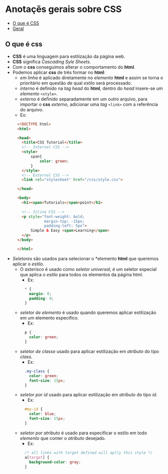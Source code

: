 # Anotaçẽs gerais sobre CSS

- [O que é CSS](#o-que-é-css)
- [Geral](#geral)

## O que é css
- **CSS** é uma linguagem para estilização da página web.
- **CSS** significa *Cascading Syle Sheets*.
- Com o **css** conseguimos alterar o comportamento do **html**.
- Podemos aplicar **css** de três formar no **html**:
  - *em linha* é aplicado diretamente no *elemento* **html** e assim se torna o prioritário em questão de qual *estilo* será processado.
  - *interno* é definido na *tag* *head* do **html**, dentro do *head* insere-se um *elemento* `<style>`.
  - *externo* é definido separadamente em um outro arquivo, para importar o **css** *externo*, adicionar uma *tag* `<link>` com a referência do arquivo.
  - Ex:
  ```html
    <!DOCTYPE html>
    <html>

    <head>
      <title>CSS Tutorial</title>
      <!-- Internal CSS -->
      <style>
          span{
              color: green;
          }
      </style>
      <!-- External CSS -->
      <link rel="stylesheet" href="/css/style.css">

    </head>

    <body>
      <h1><span>Tutorials</span>point</h1>
      
      <!-- Inline CSS -->
      <p style="font-weight: bold; 
                margin-top: -15px; 
                padding-left: 5px">
          Simple & Easy <span>Learning</span>
      </p>
    </body>

    </html>
  ```
- *Seletores* são usados para selecionar o *elemento **html** que queremos aplicar o *estilo*.
  - O *asterisco* é usado como *seletor universal*, é um seletor especial que aplica o *estilo* para todos os elementos da página html.
    - Ex:
    ```css
      * {
        margin: 0;
        padding: 0;
      }
    ```
  - *seletor de elemento* é usado quando queremos aplicar estilização em um elemento especifico.
    - Ex:
    ```css
      p {
        color: green;
      }
    ```
  - *seletor de classe* usado para aplicar estilização em *atributo* do tipo *class*.
    - Ex:
    ```css
      .my-class {
        color: green;
        font-size: 25px;
      }
    ```
  - *seletor por id* usado para aplicar estilização em *atributo* do tipo *id*.
    - Ex:
    ```css
      #my-id {
        color: blue;
        font-size: 25px;
      }
    ```
  - *seletor por atributo* é usado para especificar o estilo em todo *elemento* que conter o *atributo* desejado.
    - Ex:
    ```css
      /* all links with target defined will aplly this style */
      a[target] {
        background-color: gray;
      }
    ```
